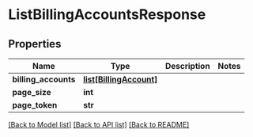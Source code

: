# ListBillingAccountsResponse

## Properties
Name | Type | Description | Notes
------------ | ------------- | ------------- | -------------
**billing_accounts** | [**list[BillingAccount]**](BillingAccount.md) |  | 
**page_size** | **int** |  | 
**page_token** | **str** |  | 

[[Back to Model list]](../README.md#documentation-for-models) [[Back to API list]](../README.md#documentation-for-api-endpoints) [[Back to README]](../README.md)


